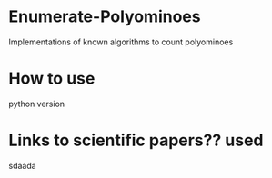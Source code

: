 # Enumerate-Polyominoes
Implementations of known algorithms to count polyominoes

# How to use
python
version
# Links to scientific papers?? used
sdaada
